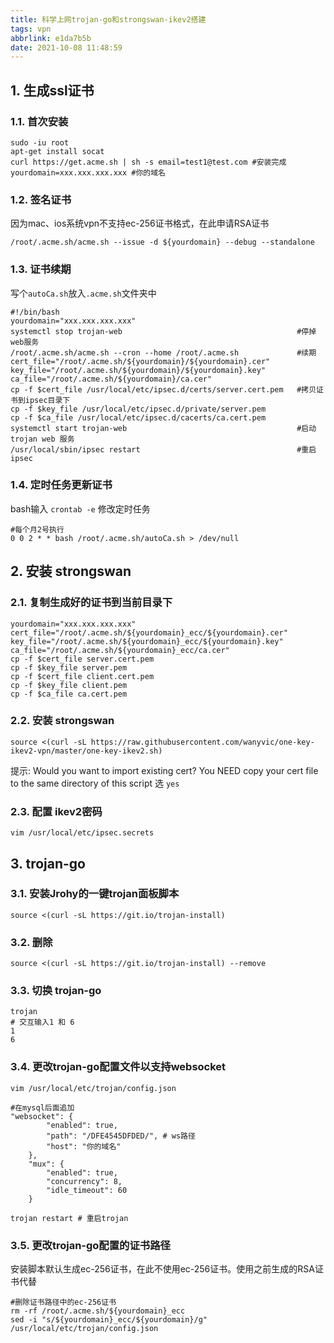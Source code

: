 ```yaml
---
title: 科学上网trojan-go和strongswan-ikev2搭建
tags: vpn
abbrlink: e1da7b5b
date: 2021-10-08 11:48:59
---
```


## 1. 生成ssl证书
### 1.1. 首次安装
```
sudo -iu root
apt-get install socat
curl https://get.acme.sh | sh -s email=test1@test.com #安装完成
yourdomain=xxx.xxx.xxx.xxx #你的域名
```
### 1.2. 签名证书
因为mac、ios系统vpn不支持ec-256证书格式，在此申请RSA证书
```
/root/.acme.sh/acme.sh --issue -d ${yourdomain} --debug --standalone
```
### 1.3. 证书续期   
写个`autoCa.sh`放入`.acme.sh`文件夹中
```
#!/bin/bash   
yourdomain="xxx.xxx.xxx.xxx"
systemctl stop trojan-web                                       #停掉web服务
/root/.acme.sh/acme.sh --cron --home /root/.acme.sh             #续期
cert_file="/root/.acme.sh/${yourdomain}/${yourdomain}.cer"
key_file="/root/.acme.sh/${yourdomain}/${yourdomain}.key"
ca_file="/root/.acme.sh/${yourdomain}/ca.cer"
cp -f $cert_file /usr/local/etc/ipsec.d/certs/server.cert.pem   #拷贝证书到ipsec目录下
cp -f $key_file /usr/local/etc/ipsec.d/private/server.pem
cp -f $ca_file /usr/local/etc/ipsec.d/cacerts/ca.cert.pem
systemctl start trojan-web                                      #启动trojan web 服务
/usr/local/sbin/ipsec restart                                   #重启  ipsec
```
### 1.4. 定时任务更新证书
bash输入 `crontab -e` 修改定时任务
```
#每个月2号执行
0 0 2 * * bash /root/.acme.sh/autoCa.sh > /dev/null
```


## 2. 安装 strongswan  
### 2.1. 复制生成好的证书到当前目录下
```
yourdomain="xxx.xxx.xxx.xxx"
cert_file="/root/.acme.sh/${yourdomain}_ecc/${yourdomain}.cer"
key_file="/root/.acme.sh/${yourdomain}_ecc/${yourdomain}.key"
ca_file="/root/.acme.sh/${yourdomain}_ecc/ca.cer"
cp -f $cert_file server.cert.pem
cp -f $key_file server.pem
cp -f $cert_file client.cert.pem
cp -f $key_file client.pem
cp -f $ca_file ca.cert.pem
```
### 2.2. 安装 strongswan
```
source <(curl -sL https://raw.githubusercontent.com/wanyvic/one-key-ikev2-vpn/master/one-key-ikev2.sh)
```

提示: Would you want to import existing cert? You NEED copy your cert file to the same directory of this script 选 `yes`

### 2.3. 配置 ikev2密码

```
vim /usr/local/etc/ipsec.secrets
```


## 3. trojan-go
### 3.1. 安装Jrohy的一键trojan面板脚本
```
source <(curl -sL https://git.io/trojan-install)
```
### 3.2. 删除
```
source <(curl -sL https://git.io/trojan-install) --remove
```
### 3.3. 切换 trojan-go
```
trojan
# 交互输入1 和 6
1
6
```
### 3.4. 更改trojan-go配置文件以支持websocket


```
vim /usr/local/etc/trojan/config.json
``` 

```
#在mysql后面追加
"websocket": {
        "enabled": true,
        "path": "/DFE4545DFDED/", # ws路径
        "host": "你的域名"
    },
    "mux": {
        "enabled": true,
        "concurrency": 8,
        "idle_timeout": 60
    }
```

```
trojan restart # 重启trojan
```

### 3.5. 更改trojan-go配置的证书路径
安装脚本默认生成ec-256证书，在此不使用ec-256证书。使用之前生成的RSA证书代替  
```
#删除证书路径中的ec-256证书
rm -rf /root/.acme.sh/${yourdomain}_ecc
sed -i "s/${yourdomain}_ecc/${yourdomain}/g" /usr/local/etc/trojan/config.json
```